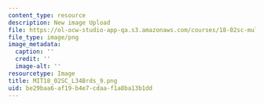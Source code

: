 ```yaml
---
content_type: resource
description: New image Upload
file: https://ol-ocw-studio-app-qa.s3.amazonaws.com/courses/18-02sc-multivariable-calculus-fall-2010/be29baa6af19b4e7cdaaf1a8ba13b1dd_MIT18_02SC_L34Brds_9.png
file_type: image/png
image_metadata:
  caption: ''
  credit: ''
  image-alt: ''
resourcetype: Image
title: MIT18_02SC_L34Brds_9.png
uid: be29baa6-af19-b4e7-cdaa-f1a8ba13b1dd
---
```

